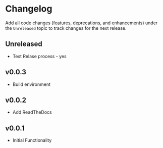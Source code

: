 # Changelog

Add all code changes (features, deprecations, and enhancements)
under the `Unreleased` topic to track changes for the next release.

## Unreleased
- Test Relase process - yes

## v0.0.3
- Build environment

## v0.0.2
- Add ReadTheDocs

## v0.0.1
- Initial Functionality
